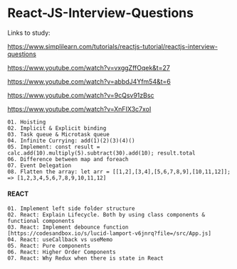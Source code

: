 # React-JS-Interview-Questions


Links to study:

https://www.simplilearn.com/tutorials/reactjs-tutorial/reactjs-interview-questions

https://www.youtube.com/watch?v=vxggZffOqek&t=27

https://www.youtube.com/watch?v=abbdJ4Yfm54&t=6

https://www.youtube.com/watch?v=9cQsv91zBsc

https://www.youtube.com/watch?v=XnFIX3c7xoI



```
01. Hoisting
02. Implicit & Explicit binding
03. Task queue & Microtask queue
04. Infinite Currying: add(1)(2)(3)(4)()
05. Implement: const result = calc.add(10).multiply(5).subtract(30).add(10); result.total
06. Difference between map and foreach
07. Event Delegation
08. Flatten the array: let arr = [[1,2],[3,4],[5,6,7,8,9],[10,11,12]]; => [1,2,3,4,5,6,7,8,9,10,11,12]
```

#### REACT

```
01. Implement left side folder structure
02. React: Explain Lifecycle. Both by using class components & functional components
03. React: Implement debounce function [https://codesandbox.io/s/lucid-lamport-v6jnrq?file=/src/App.js]
04. React: useCallback vs useMemo
05. React: Pure components
06. React: Higher Order Components
07. React: Why Redux when there is state in React
```
